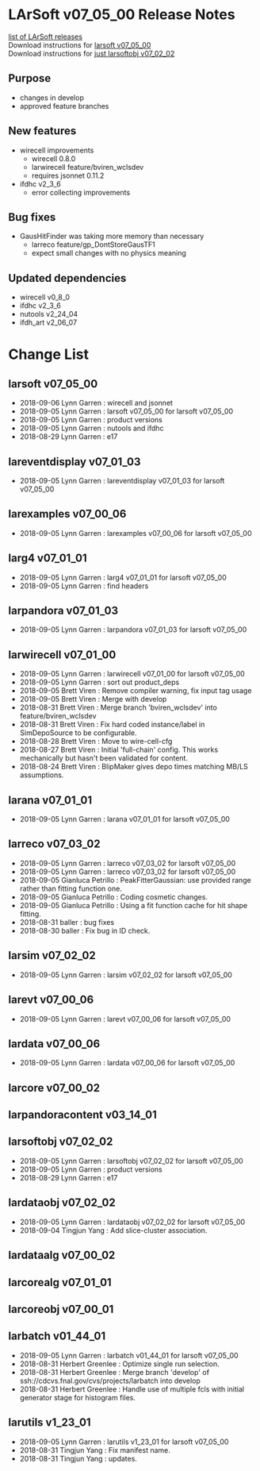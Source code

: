 # LArSoft v07_05_00 Release Notes



[list of LArSoft releases](LArSoft_release_list)  
Download instructions for [larsoft v07_05_00](https://scisoft.fnal.gov/scisoft/bundles/larsoft/v07_05_00/larsoft-v07_05_00.html)  
Download instructions for [just larsoftobj v07_02_02](https://scisoft.fnal.gov/scisoft/bundles/larsoftobj/v07_02_02/larsoftobj-v07_02_02.html)

## Purpose

-   changes in develop
-   approved feature branches

## New features

-   wirecell improvements
    -   wirecell 0.8.0
    -   larwirecell feature/bviren_wclsdev
    -   requires jsonnet 0.11.2
-   ifdhc v2_3_6
    -   error collecting improvements

## Bug fixes

-   GausHitFinder was taking more memory than necessary
    -   larreco feature/gp_DontStoreGausTF1
    -   expect small changes with no physics meaning

## Updated dependencies

-   wirecell v0_8_0
-   ifdhc v2_3_6
-   nutools v2_24_04
-   ifdh_art v2_06_07

# Change List

## larsoft v07_05_00

-   2018-09-06 Lynn Garren : wirecell and jsonnet
-   2018-09-05 Lynn Garren : larsoft v07_05_00 for larsoft v07_05_00
-   2018-09-05 Lynn Garren : product versions
-   2018-09-05 Lynn Garren : nutools and ifdhc
-   2018-08-29 Lynn Garren : e17

## lareventdisplay v07_01_03

-   2018-09-05 Lynn Garren : lareventdisplay v07_01_03 for larsoft v07_05_00

## larexamples v07_00_06

-   2018-09-05 Lynn Garren : larexamples v07_00_06 for larsoft v07_05_00

## larg4 v07_01_01

-   2018-09-05 Lynn Garren : larg4 v07_01_01 for larsoft v07_05_00
-   2018-09-05 Lynn Garren : find headers

## larpandora v07_01_03

-   2018-09-05 Lynn Garren : larpandora v07_01_03 for larsoft v07_05_00

## larwirecell v07_01_00

-   2018-09-05 Lynn Garren : larwirecell v07_01_00 for larsoft v07_05_00
-   2018-09-05 Lynn Garren : sort out product_deps
-   2018-09-05 Brett Viren : Remove compiler warning, fix input tag usage
-   2018-09-05 Brett Viren : Merge with develop
-   2018-08-31 Brett Viren : Merge branch 'bviren_wclsdev' into feature/bviren_wclsdev
-   2018-08-31 Brett Viren : Fix hard coded instance/label in SimDepoSource to be configurable.
-   2018-08-28 Brett Viren : Move to wire-cell-cfg
-   2018-08-27 Brett Viren : Initial 'full-chain' config. This works mechanically but hasn't been validated for content.
-   2018-08-24 Brett Viren : BlipMaker gives depo times matching MB/LS assumptions.

## larana v07_01_01

-   2018-09-05 Lynn Garren : larana v07_01_01 for larsoft v07_05_00

## larreco v07_03_02

-   2018-09-05 Lynn Garren : larreco v07_03_02 for larsoft v07_05_00
-   2018-09-05 Lynn Garren : larreco v07_03_02 for larsoft v07_05_00
-   2018-09-05 Gianluca Petrillo : PeakFitterGaussian: use provided range rather than fitting function one.
-   2018-09-05 Gianluca Petrillo : Coding cosmetic changes.
-   2018-09-05 Gianluca Petrillo : Using a fit function cache for hit shape fitting.
-   2018-08-31 baller : bug fixes
-   2018-08-30 baller : Fix bug in ID check.

## larsim v07_02_02

-   2018-09-05 Lynn Garren : larsim v07_02_02 for larsoft v07_05_00

## larevt v07_00_06

-   2018-09-05 Lynn Garren : larevt v07_00_06 for larsoft v07_05_00

## lardata v07_00_06

-   2018-09-05 Lynn Garren : lardata v07_00_06 for larsoft v07_05_00

## larcore v07_00_02

## larpandoracontent v03_14_01

## larsoftobj v07_02_02

-   2018-09-05 Lynn Garren : larsoftobj v07_02_02 for larsoft v07_05_00
-   2018-09-05 Lynn Garren : product versions
-   2018-08-29 Lynn Garren : e17

## lardataobj v07_02_02

-   2018-09-05 Lynn Garren : lardataobj v07_02_02 for larsoft v07_05_00
-   2018-09-04 Tingjun Yang : Add slice-cluster association.

## lardataalg v07_00_02

## larcorealg v07_01_01

## larcoreobj v07_00_01

## larbatch v01_44_01

-   2018-09-05 Lynn Garren : larbatch v01_44_01 for larsoft v07_05_00
-   2018-08-31 Herbert Greenlee : Optimize single run selection.
-   2018-08-31 Herbert Greenlee : Merge branch 'develop' of ssh://cdcvs.fnal.gov/cvs/projects/larbatch into develop
-   2018-08-31 Herbert Greenlee : Handle use of multiple fcls with initial generator stage for histogram files.

## larutils v1_23_01

-   2018-09-05 Lynn Garren : larutils v1_23_01 for larsoft v07_05_00
-   2018-08-31 Tingjun Yang : Fix manifest name.
-   2018-08-31 Tingjun Yang : updates.
